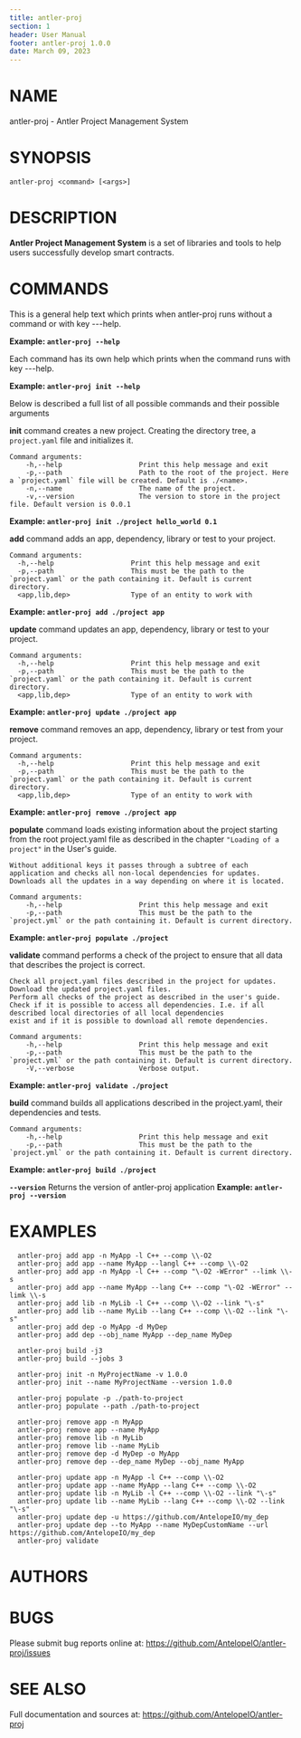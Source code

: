 ```yaml
---
title: antler-proj
section: 1
header: User Manual
footer: antler-proj 1.0.0
date: March 09, 2023
---
```

# NAME
antler-proj - Antler Project Management System

# SYNOPSIS

`antler-proj <command> [<args>]`

# DESCRIPTION

**Antler Project Management System** is a set of libraries and tools to help users successfully develop smart contracts.

# COMMANDS

This is a general help text which prints when antler-proj runs without a command or with key ---help.

**Example: `antler-proj --help`**

Each command has its own help which prints when the command runs with key ---help.

**Example: `antler-proj init --help`**

Below is described a full list of all possible commands and their possible arguments

**init** command creates a new project. Creating the directory tree, a `project.yaml` file and initializes it.

```
Command arguments:
    -h,--help                   Print this help message and exit
    -p,--path                   Path to the root of the project. Here a `project.yaml` file will be created. Default is ./<name>.
    -n,--name                   The name of the project.
    -v,--version                The version to store in the project file. Default version is 0.0.1
```
**Example: `antler-proj init ./project hello_world 0.1`**


**add** command adds an app, dependency, library or test to your project.

```
Command arguments:
  -h,--help                   Print this help message and exit
  -p,--path                   This must be the path to the `project.yaml` or the path containing it. Default is current directory.
  <app,lib,dep>               Type of an entity to work with
```
**Example: `antler-proj add ./project app`**


**update** command updates an app, dependency, library or test to your project.

```
Command arguments:
  -h,--help                   Print this help message and exit
  -p,--path                   This must be the path to the `project.yaml` or the path containing it. Default is current directory.
  <app,lib,dep>               Type of an entity to work with
```
**Example: `antler-proj update ./project app`**


**remove** command removes an app, dependency, library or test from your project.

```
Command arguments:
  -h,--help                   Print this help message and exit
  -p,--path                   This must be the path to the `project.yaml` or the path containing it. Default is current directory.
  <app,lib,dep>               Type of an entity to work with
```
**Example: `antler-proj remove ./project app`**


**populate** command loads existing information about the project starting from the root project.yaml file as described in the chapter `"Loading of a project"` in the User's guide.

    Without additional keys it passes through a subtree of each application and checks all non-local dependencies for updates.
    Downloads all the updates in a way depending on where it is located.

```
Command arguments:
    -h,--help                   Print this help message and exit
    -p,--path                   This must be the path to the `project.yml` or the path containing it. Default is current directory.
```
**Example: `antler-proj populate ./project`**

**validate** command performs a check of the project to ensure that all data that describes the project is correct.

    Check all project.yaml files described in the project for updates.
    Download the updated project.yaml files.
    Perform all checks of the project as described in the user's guide.
    Check if it is possible to access all dependencies. I.e. if all described local directories of all local dependencies
    exist and if it is possible to download all remote dependencies.

```
Command arguments:
    -h,--help                   Print this help message and exit
    -p,--path                   This must be the path to the `project.yml` or the path containing it. Default is current directory.
    -V,--verbose                Verbose output.
```
**Example: `antler-proj validate ./project`**

**build** command builds all applications described in the project.yaml, their dependencies and tests.

```
Command arguments:
    -h,--help                   Print this help message and exit
    -p,--path                   This must be the path to the `project.yml` or the path containing it. Default is current directory.
```
**Example: `antler-proj build ./project`**


**`--version`**                     Returns the version of antler-proj application
**Example: `antler-proj --version`**

# EXAMPLES

```
  antler-proj add app -n MyApp -l C++ --comp \\-O2
  antler-proj add app --name MyApp --langl C++ --comp \\-O2
  antler-proj add app -n MyApp -l C++ --comp "\-O2 -WError" --limk \\-s
  antler-proj add app --name MyApp --lang C++ --comp "\-O2 -WError" --limk \\-s
  antler-proj add lib -n MyLib -l C++ --comp \\-O2 --link "\-s"
  antler-proj add lib --name MyLib --lang C++ --comp \\-O2 --link "\-s"
  antler-proj add dep -o MyApp -d MyDep
  antler-proj add dep --obj_name MyApp --dep_name MyDep

  antler-proj build -j3
  antler-proj build --jobs 3

  antler-proj init -n MyProjectName -v 1.0.0
  antler-proj init --name MyProjectName --version 1.0.0

  antler-proj populate -p ./path-to-project
  antler-proj populate --path ./path-to-project

  antler-proj remove app -n MyApp
  antler-proj remove app --name MyApp
  antler-proj remove lib -n MyLib
  antler-proj remove lib --name MyLib
  antler-proj remove dep -d MyDep -o MyApp
  antler-proj remove dep --dep_name MyDep --obj_name MyApp

  antler-proj update app -n MyApp -l C++ --comp \\-O2
  antler-proj update app --name MyApp --lang C++ --comp \\-O2
  antler-proj update lib -n MyLib -l C++ --comp \\-O2 --link "\-s"
  antler-proj update lib --name MyLib --lang C++ --comp \\-O2 --link "\-s"
  antler-proj update dep -u https://github.com/AntelopeIO/my_dep
  antler-proj update dep --to MyApp --name MyDepCustomName --url https://github.com/AntelopeIO/my_dep
  antler-proj validate
```

# AUTHORS

# BUGS
Please submit bug reports online at: <https://github.com/AntelopeIO/antler-proj/issues>

# SEE ALSO
Full documentation and sources at: <https://github.com/AntelopeIO/antler-proj>
